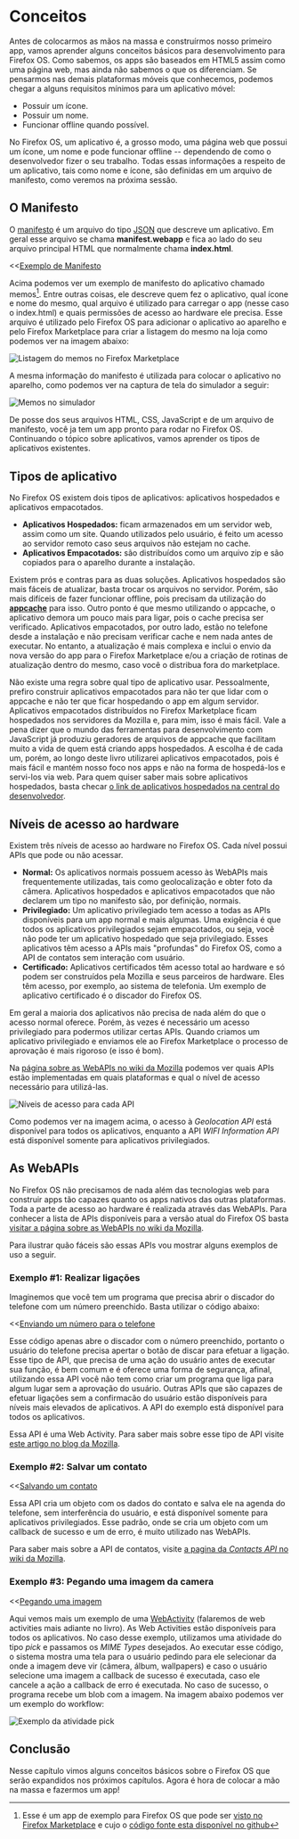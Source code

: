 # Conceitos

Antes de colocarmos as mãos na massa e construírmos nosso primeiro app, vamos aprender alguns conceitos básicos para desenvolvimento para Firefox OS. Como sabemos, os apps são baseados em HTML5 assim como uma página web, mas ainda não sabemos o que os diferenciam. Se pensarmos nas demais plataformas móveis que conhecemos, podemos chegar a alguns requisitos mínimos para um aplicativo móvel:

* Possuir um ícone.
* Possuir um nome.
* Funcionar offline quando possível.

No Firefox OS, um aplicativo é, a grosso modo, uma página web que possui um ícone, um nome e pode funcionar offline -- dependendo de como o desenvolvedor fizer o seu trabalho. Todas essas informações a respeito de um aplicativo, tais como nome e ícone, são definidas em um arquivo de manifesto, como veremos na próxima sessão.

## O Manifesto

O [manifesto](https://developer.mozilla.org/pt-BR/docs/Apps/Manifest) é um arquivo do tipo [JSON](http://json.org) que descreve um aplicativo. Em geral esse arquivo se chama **manifest.webapp** e fica ao lado do seu arquivo principal HTML que normalmente chama **index.html**. 

<<[Exemplo de Manifesto](code/sample_manifest.webapp)

Acima podemos ver um exemplo de manifesto do aplicativo chamado memos[^memos]. Entre outras coisas, ele descreve quem fez o aplicativo, qual ícone e nome do mesmo, qual arquivo é utilizado para carregar o app (nesse caso o index.html) e quais permissões de acesso ao hardware ele precisa. Esse arquivo é utilizado pelo Firefox OS para adicionar o aplicativo ao aparelho e pelo Firefox Marketplace para criar a listagem do mesmo na loja como podemos ver na imagem abaixo:

[^memos]: Esse é um app de exemplo para Firefox OS que pode ser [visto no Firefox Marketplace](https://marketplace.firefox.com/app/memos) e cujo o [código fonte esta disponível no github](https://github.com/soapdog/memos-for-firefoxos)

![Listagem do memos no Firefox Marketplace](images/originals/memos-marketplace.png)

A mesma informação do manifesto é utilizada para colocar o aplicativo no aparelho, como podemos ver na captura de tela do simulador a seguir:

![Memos no simulador](images/originals/memos-simulator.png)

De posse dos seus arquivos HTML, CSS, JavaScript e de um arquivo de manifesto, você ja tem um app pronto para rodar no Firefox OS. Continuando o tópico sobre aplicativos, vamos aprender os tipos de aplicativos existentes.

## Tipos de aplicativo

No Firefox OS existem dois tipos de aplicativos: aplicativos hospedados e aplicativos empacotados. 

* **Aplicativos Hospedados:** ficam armazenados em um servidor web, assim como um site. Quando utilizados pelo usuário, é feito um acesso ao servidor remoto caso seus arquivos não estejam no cache.
* **Aplicativos Empacotados:** são distribuídos como um arquivo zip e são copiados para o aparelho durante a instalação.

Existem prós e contras para as duas soluções. Aplicativos hospedados são mais fáceis de atualizar, basta trocar os arquivos no servidor. Porém, são mais difíceis de fazer funcionar offline, pois precisam da utilização do [**appcache**](https://developer.mozilla.org/pt-BR/docs/HTML/Using_the_application_cache) para isso. Outro ponto é que mesmo utilizando o appcache, o aplicativo demora um pouco mais para ligar, pois o cache precisa ser verificado. Aplicativos empacotados, por outro lado, estão no telefone desde a instalação e não precisam verificar cache e nem nada antes de executar. No entanto, a atualização é mais complexa e inclui o envio da nova versão do app para o Firefox Marketplace e/ou a criação de rotinas de atualização dentro do mesmo, caso você o distribua fora do marketplace.

Não existe uma regra sobre qual tipo de aplicativo usar. Pessoalmente, prefiro construir aplicativos empacotados para não ter que lidar com o appcache e não ter que ficar hospedando o app em algum servidor. Aplicativos empacotados distribuídos no Firefox Marketplace ficam hospedados nos servidores da Mozilla e, para mim, isso é mais fácil. Vale a pena dizer que o mundo das ferramentas para desenvolvimento com JavaScript já produziu geradores de arquivos de appcache que facilitam muito a vida de quem está criando apps hospedados. A escolha é de cada um, porém, ao longo deste livro utilizarei aplicativos empacotados, pois é mais fácil e mantém nosso foco nos apps e não na forma de hospedá-los e servi-los via web. Para quem quiser saber mais sobre aplicativos hospedados, basta checar [o link de aplicativos hospedados na central do desenvolvedor](https://marketplace.firefox.com/developers/docs/hosted).

## Níveis de acesso ao hardware

Existem três níveis de acesso ao hardware no Firefox OS. Cada nível possui APIs que pode ou não acessar.

* **Normal:** Os aplicativos normais possuem acesso às WebAPIs mais frequentemente utilizadas, tais como geolocalização e obter foto da câmera. Aplicativos hospedados e aplicativos empacotados que não declarem um tipo no manifesto são, por definição, normais.
* **Privilegiado:** Um aplicativo privilegiado tem acesso a todas as APIs disponíveis para um app normal e mais algumas. Uma exigência é que todos os aplicativos privilegiados sejam empacotados, ou seja, você não pode ter um aplicativo hospedado que seja privilegiado. Esses aplicativos têm acesso a APIs mais "profundas" do Firefox OS, como a API de contatos sem interação com usuário.
* **Certificado:** Aplicativos certificados têm acesso total ao hardware e só podem ser construídos pela Mozilla e seus parceiros de hardware. Eles têm acesso, por exemplo, ao sistema de telefonia. Um exemplo de aplicativo certificado é o discador do Firefox OS.

Em geral a maioria dos aplicativos não precisa de nada além do que o acesso normal oferece. Porém, às vezes é necessário um acesso privilegiado para podermos utilizar certas APIs. Quando criamos um aplicativo privilegiado e enviamos ele ao Firefox Marketplace o processo de aprovação é mais rigoroso (e isso é bom).

Na [página sobre as WebAPIs no wiki da Mozilla](https://wiki.mozilla.org/WebAPI) podemos ver quais APIs estão implementadas em quais plataformas e qual o nível de acesso necessário para utilizá-las.

![Níveis de acesso para cada API](images/originals/webapi-access.png)

Como podemos ver na imagem acima, o acesso à *Geolocation API* está disponível para todos os aplicativos, enquanto a API *WIFI Information API* está disponível somente para aplicativos privilegiados.

## As WebAPIs

No Firefox OS não precisamos de nada além das tecnologias web para construir apps tão capazes quanto os apps nativos das outras plataformas. Toda a parte de acesso ao hardware é realizada através das WebAPIs. Para conhecer a lista de APIs disponíveis para a versão atual do Firefox OS basta [visitar a página sobre as WebAPIs no wiki da Mozilla](https://wiki.mozilla.org/WebAPI). 

Para ilustrar quão fáceis são essas APIs vou mostrar alguns exemplos de uso a seguir. 

### Exemplo #1: Realizar ligações

Imaginemos que você tem um programa que precisa abrir o discador do telefone com um número preenchido. Basta utilizar o código abaixo:

<<[Enviando um número para o telefone](code/webapi_samples/dial.js)

Esse código apenas abre o discador com o número preenchido, portanto o usuário do telefone precisa apertar o botão de discar para efetuar a ligação. Esse tipo de API, que precisa de uma ação do usuário antes de executar sua função, é bem comum e é oferece uma forma de segurança, afinal, utilizando essa API você não tem como criar um programa que liga para algum lugar sem a aprovação do usuário. Outras APIs que são capazes de efetuar ligações sem a confirmacão do usuário estão disponíveis para níveis mais elevados de aplicativos. A API do exemplo está disponível para todos os aplicativos.

Essa API é uma Web Activity. Para saber mais sobre esse tipo de API visite [este artigo no blog da Mozilla](https://hacks.mozilla.org/2013/01/introducing-web-activities/). 

### Exemplo #2: Salvar um contato

<<[Salvando um contato](code/webapi_samples/contact.js)

Essa API cria um objeto com os dados do contato e salva ele na agenda do telefone, sem interferência do usuário, e está disponível somente para aplicativos privilegiados. Esse padrão, onde se cria um objeto com um callback de sucesso e um de erro, é muito utilizado nas WebAPIs.

Para saber mais sobre a API de contatos, visite [a pagina da *Contacts API* no wiki da Mozilla](https://wiki.mozilla.org/WebAPI/ContactsAPI).

### Exemplo #3: Pegando uma imagem da camera

<<[Pegando uma imagem](code/webapi_samples/pick.js)

Aqui vemos mais um exemplo de uma [WebActivity](https://hacks.mozilla.org/2013/01/introducing-web-activities/) (falaremos de web activities mais adiante no livro). As Web Activities estão disponíveis para todos os aplicativos. No caso desse exemplo, utilizamos uma atividade do tipo *pick* e passamos os *MIME Types* desejados. Ao executar esse código, o sistema mostra uma tela para o usuário pedindo para ele selecionar da onde a imagem deve vir (câmera, álbum, wallpapers) e caso o usuário selecione uma imagem a callback de sucesso é executada, caso ele cancele a ação a callback de erro é executada. No caso de sucesso, o programa recebe um blob com a imagem. Na imagem abaixo podemos ver um exemplo do workflow:

![Exemplo da atividade *pick*](images/originals/pick_image.png)

## Conclusão

Nesse capítulo vimos alguns conceitos básicos sobre o Firefox OS que serão expandidos nos próximos capítulos. Agora é hora de colocar a mão na massa e fazermos um app!


